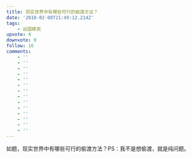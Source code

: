 ```yaml
---
title: 现实世界中有哪些可行的偷渡方法？
date: '2018-02-08T21:49:12.214Z'
tags:
    - 出国移民
upvote: 4
downvote: 0
follow: 16
comments:
    - ''
    - ''
    - ''
    - ''
    - ''
    - ''
    - ''
    - ''
    - ''
    - ''
    - ''
    - ''
    - ''
    - ''
---
```


如题，现实世界中有哪些可行的偷渡方法？PS：我不是想偷渡，就是纯问题。
